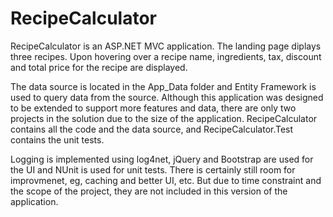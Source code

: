 # RecipeCalculator

RecipeCalculator is an ASP.NET MVC application. The landing page diplays three recipes. Upon hovering over a recipe name, ingredients, tax, discount and total price for the recipe are displayed. 

The data source is located in the App_Data folder and 
Entity Framework is used to query data from the source. Although this application was designed to be extended to support more features and data, there are only two projects in the solution due to the size of the application. RecipeCalculator contains all the code and the data source, and RecipeCalculator.Test contains the unit tests. 

Logging is implemented using log4net, jQuery and Bootstrap are used for the UI and NUnit is used for unit tests. There is certainly still room for improvmenet, eg, caching and better UI, etc. But due to time constraint and the scope of the project, they are not included in this version of the application.
